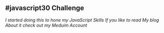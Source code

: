 ## #javascript30 Challenge
*I started doing this to hone my JavaScript Skills If  you like to read My blog About it check out my Meduim Account*